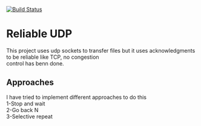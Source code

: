 [![Build Status](https://cloud.drone.io/api/badges/elahe-dastan/reliable_UDP/status.svg)](https://cloud.drone.io/elahe-dastan/reliable_UDP)

# Reliable UDP

This project uses udp sockets to transfer files but it uses acknowledgments to be reliable like TCP, no congestion <br/>
control has benn done.

## Approaches

I have tried to implement different approaches to do this <br/>
1-Stop and wait<br/>
2-Go back N<br/>
3-Selective repeat
